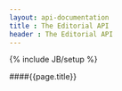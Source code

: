 ```yaml
---
layout: api-documentation
title : The Editorial API
header : The Editorial API
---
```

{% include JB/setup %}

####{{page.title}}
 
